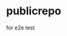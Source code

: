 # publicrepo
for e2e test














































































































































































































































































































































































































































































































































































































































































































































































































































































































































































































































































































































































































































































































































































































































































































































































































































































































































































































































































































































































































































































































































































































































































































































































































































































































































































































































































































































































































































































































































































































































































































































































































































































































































































































